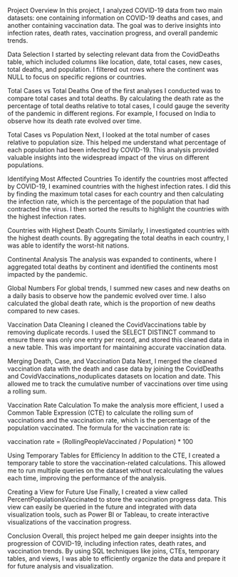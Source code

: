 Project Overview
In this project, I analyzed COVID-19 data from two main datasets: one containing information on COVID-19 deaths and cases, and another containing vaccination data. The goal was to derive insights into infection rates, death rates, vaccination progress, and overall pandemic trends.

Data Selection
I started by selecting relevant data from the CovidDeaths table, which included columns like location, date, total cases, new cases, total deaths, and population. I filtered out rows where the continent was NULL to focus on specific regions or countries.

Total Cases vs Total Deaths
One of the first analyses I conducted was to compare total cases and total deaths. By calculating the death rate as the percentage of total deaths relative to total cases, I could gauge the severity of the pandemic in different regions. For example, I focused on India to observe how its death rate evolved over time.

Total Cases vs Population
Next, I looked at the total number of cases relative to population size. This helped me understand what percentage of each population had been infected by COVID-19. This analysis provided valuable insights into the widespread impact of the virus on different populations.

Identifying Most Affected Countries
To identify the countries most affected by COVID-19, I examined countries with the highest infection rates. I did this by finding the maximum total cases for each country and then calculating the infection rate, which is the percentage of the population that had contracted the virus. I then sorted the results to highlight the countries with the highest infection rates.

Countries with Highest Death Counts
Similarly, I investigated countries with the highest death counts. By aggregating the total deaths in each country, I was able to identify the worst-hit nations.

Continental Analysis
The analysis was expanded to continents, where I aggregated total deaths by continent and identified the continents most impacted by the pandemic.

Global Numbers
For global trends, I summed new cases and new deaths on a daily basis to observe how the pandemic evolved over time. I also calculated the global death rate, which is the proportion of new deaths compared to new cases.

Vaccination Data Cleaning
I cleaned the CovidVaccinations table by removing duplicate records. I used the SELECT DISTINCT command to ensure there was only one entry per record, and stored this cleaned data in a new table. This was important for maintaining accurate vaccination data.

Merging Death, Case, and Vaccination Data
Next, I merged the cleaned vaccination data with the death and case data by joining the CovidDeaths and CovidVaccinations_noduplicates datasets on location and date. This allowed me to track the cumulative number of vaccinations over time using a rolling sum.

Vaccination Rate Calculation
To make the analysis more efficient, I used a Common Table Expression (CTE) to calculate the rolling sum of vaccinations and the vaccination rate, which is the percentage of the population vaccinated. The formula for the vaccination rate is:

vaccination rate = (RollingPeopleVaccinated / Population) * 100

Using Temporary Tables for Efficiency
In addition to the CTE, I created a temporary table to store the vaccination-related calculations. This allowed me to run multiple queries on the dataset without recalculating the values each time, improving the performance of the analysis.

Creating a View for Future Use
Finally, I created a view called PercentPopulationsVaccinated to store the vaccination progress data. This view can easily be queried in the future and integrated with data visualization tools, such as Power BI or Tableau, to create interactive visualizations of the vaccination progress.

Conclusion
Overall, this project helped me gain deeper insights into the progression of COVID-19, including infection rates, death rates, and vaccination trends. By using SQL techniques like joins, CTEs, temporary tables, and views, I was able to efficiently organize the data and prepare it for future analysis and visualization.
